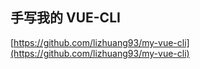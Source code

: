## 手写我的 VUE-CLI
[https://github.com/lizhuang93/my-vue-cli](https://github.com/lizhuang93/my-vue-cli)